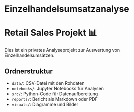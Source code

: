 # Einzelhandelsumsatzanalyse

# Retail Sales Projekt 📊

Dies ist ein privates Analyseprojekt zur Auswertung von Einzelhandelsumsätzen.

## Ordnerstruktur

- `data/`: CSV-Datei mit den Rohdaten
- `notebooks/`: Jupyter Notebooks für Analysen
- `src/`: Python-Code für Datenaufbereitung
- `reports/`: Bericht als Markdown oder PDF
- `visuals/`: Diagramme und Bilder
